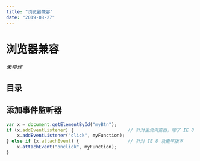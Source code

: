 ```yaml
---
title: "浏览器兼容"
date: "2019-08-27"
---
```


# 浏览器兼容

*未整理*

## 目录 <!-- omit in toc -->

## 添加事件监听器

```js
var x = document.getElementById("myBtn");
if (x.addEventListener) {                    // 针对主流浏览器，除了 IE 8 及更正版本
    x.addEventListener("click", myFunction);
} else if (x.attachEvent) {                  // 针对 IE 8 及更早版本
    x.attachEvent("onclick", myFunction);
}
```
